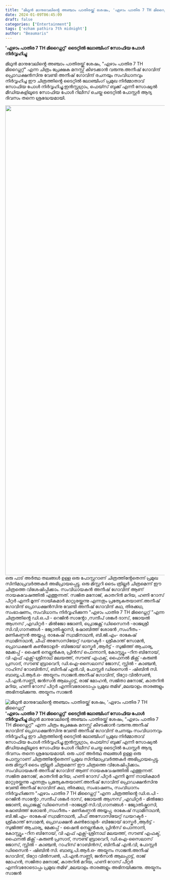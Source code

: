 ```yaml
---
title: "മിഥുൻ മാനുവേലിൻ്റെ അഞ്ചാം പാതിരയ്ക്ക് ശേഷം, 'ഏഴാം പാതിര 7 TH മിഡ്നൈറ്റ്'"
date: 2024-01-09T06:45:09
draft: false
categories: ["Entertainment"]
tags: ['ezham pathira 7th midnight']
author: "Beaumaris"
---
```


<strong>'ഏഴാം പാതിര 7 TH മിഡ്നൈറ്റ്' ടൈറ്റിൽ ലോഞ്ചിംഗ് സോഫിയ പോൾ നിർവ്വഹിച്ചു</strong>

മിഥുൻ മാനുവേലിൻ്റെ അഞ്ചാം പാതിരയ്ക്ക് ശേഷം, "ഏഴാം പാതിര 7 TH മിഡ്നൈറ്റ്" എന്ന ചിത്രം പ്രേക്ഷക മനസ്സ് കീഴടക്കാൻ വരുന്നു.അനീഷ് ഗോവിന്ദ് പ്രൊഡക്ഷൻസിനു വേണ്ടി അനീഷ് ഗോവിന്ദ് രചനയും സംവിധാനവും നിർവ്വഹിച്ച ഈ ചിത്രത്തിൻ്റെ ടൈറ്റിൽ ലോഞ്ചിംഗ് പ്രമുഖ നിർമ്മാതാവ് സോഫിയ പോൾ നിർവ്വഹിച്ചു.ഇൻസ്റ്റഗ്രാം, ഫെയ്സ് ബുക്ക് എന്നീ സോഷ്യൽ മീഡിയകളിലൂടെ സോഫിയ പോൾ റിലീസ് ചെയ്ത ടൈറ്റിൽ പോസ്റ്റർ ആദ്യ ദിവസം തന്നെ ശ്രദ്ധേയമായി.

<img class="size-full wp-image-437272 aligncenter" src="https://cdn.boolokam.com/articles/2024/01/qqdqffff.jpg" alt="" width="1240" height="1484" />ഒരു പാട് അർത്ഥ തലങ്ങൾ ഉള്ള ഒരു പോസ്റ്ററാണ് ചിത്രത്തിൻ്റേതെന്ന് പ്രമുഖ സിനിമാപ്രവർത്തകർ അഭിപ്രായപ്പെട്ടു. ഒരു മിസ്റ്ററി ടൈം ത്രില്ലർ ചിത്രമെന്ന് ഈ ചിത്രത്തെ വിശേഷിപ്പിക്കാം.
സംവിധായകൻ അനീഷ് ഗോവിന്ദ് ആണ് നായകവേഷത്തിൽ എത്തുന്നത്. സജിത മനോജ്, കാതറിൻ മറിയ, ഹണി റോസ് പീറ്റർ എന്നീ മൂന്ന് നായികമാർ മാറ്റുരയ്ക്കുന്നു എന്നതും പ്രത്യേകതയാണ്.അനീഷ് ഗോവിന്ദ് പ്രൊഡക്ഷൻസിനു വേണ്ടി അനീഷ് ഗോവിന്ദ് കഥ, തിരക്കഥ, സംഭാഷണം, സംവിധാനം നിർവ്വഹിക്കുന്ന "ഏഴാം പാതിര 7 TH മിഡ്നൈറ്റ് "എന്ന ചിത്രത്തിൻ്റെ ഡി.ഒ.പി - റെജിൻ സാൻ്റോ ,സന്ദീപ് ശങ്കർ ദാസ്, ജോയൽ ആഗ്നസ് ,എഡിറ്റർ - മിൽജോ ജോണി, പ്രൊജക്റ്റ് ഡിസൈനർ -രാജശ്രീ സി.വി,ഗാനങ്ങൾ - ജ്യോതിഷ്കാസി, ഷോബിത്ത് ശോഭൻ ,സംഗീതം - മണികണ്ഠൻ അയ്യപ്പ, രാകേഷ് സ്വാമിനാഥൻ, ബി.ജി.എം- രാകേഷ് സ്വാമിനാഥൻ, ചീഫ് അസോസിയേറ്റ് ഡയറക്ടർ - ശ്രീകാന്ത് സോമൻ, പ്രൊഡക്ഷൻ കൺട്രോളർ- ബിജോയ് ഭാസ്കർ ,ആർട്ട് - സുജിത്ത് ആചാര്യ, മേക്കപ്പ് - ഷൈൻ നെല്ലൻകര, പ്രിൻസ് പൊന്നാനി, കോസ്റ്റ്യൂം -റീന ബിനോയ്, വി എഫ് എക്സ്-ശ്രീനാഥ് മലയത്ത്, സൗണ്ട് എഫക്ട്, ഫൈനൽ മിക്സ് -കരുൺ പ്രസാദ്, സൗണ്ട് ബ്രാവെറി, ഡി.ഐ-സൈലാസ് ജോസ്, സ്റ്റിൽ - കാഞ്ചൻ, റാഹിസ് റോബിൻസ്, ബിനീഷ് എൻ.വി, പോസ്റ്റർ ഡിസൈൻ - ഷിബിൻ സി. ബാബു,പി.ആർ.ഒ- അയ്മനം സാജൻ.അനീഷ് ഗോവിന്ദ്, ടിറ്റോ വിൽസൺ, പി.എൻ.സണ്ണി, ജൻസൻ ആലപ്പാട്ട്, രാജ് മോഹൻ, സജിതാ മനോജ്, കാതറിൻ മറിയ, ഹണി റോസ് പീറ്റർ എന്നിവരോടൊപ്പം പ്രമുഖ തമിഴ് ,മലയാളം താരങ്ങളും അഭിനയിക്കുന്നു.
അയ്മനം സാജൻ


![മിഥുൻ മാനുവേലിൻ്റെ അഞ്ചാം പാതിരയ്ക്ക് ശേഷം, 'ഏഴാം പാതിര 7 TH മിഡ്നൈറ്റ്'](https://cdn.boolokam.com/articles/2024/01/qqdqffff.jpg)**'ഏഴാം പാതിര 7 TH മിഡ്നൈറ്റ്' ടൈറ്റിൽ ലോഞ്ചിംഗ് സോഫിയ പോൾ നിർവ്വഹിച്ചു** മിഥുൻ മാനുവേലിൻ്റെ അഞ്ചാം പാതിരയ്ക്ക് ശേഷം, "ഏഴാം പാതിര 7 TH മിഡ്നൈറ്റ്" എന്ന ചിത്രം പ്രേക്ഷക മനസ്സ് കീഴടക്കാൻ വരുന്നു.അനീഷ് ഗോവിന്ദ് പ്രൊഡക്ഷൻസിനു വേണ്ടി അനീഷ് ഗോവിന്ദ് രചനയും സംവിധാനവും നിർവ്വഹിച്ച ഈ ചിത്രത്തിൻ്റെ ടൈറ്റിൽ ലോഞ്ചിംഗ് പ്രമുഖ നിർമ്മാതാവ് സോഫിയ പോൾ നിർവ്വഹിച്ചു.ഇൻസ്റ്റഗ്രാം, ഫെയ്സ് ബുക്ക് എന്നീ സോഷ്യൽ മീഡിയകളിലൂടെ സോഫിയ പോൾ റിലീസ് ചെയ്ത ടൈറ്റിൽ പോസ്റ്റർ ആദ്യ ദിവസം തന്നെ ശ്രദ്ധേയമായി. ഒരു പാട് അർത്ഥ തലങ്ങൾ ഉള്ള ഒരു പോസ്റ്ററാണ് ചിത്രത്തിൻ്റേതെന്ന് പ്രമുഖ സിനിമാപ്രവർത്തകർ അഭിപ്രായപ്പെട്ടു. ഒരു മിസ്റ്ററി ടൈം ത്രില്ലർ ചിത്രമെന്ന് ഈ ചിത്രത്തെ വിശേഷിപ്പിക്കാം. സംവിധായകൻ അനീഷ് ഗോവിന്ദ് ആണ് നായകവേഷത്തിൽ എത്തുന്നത്. സജിത മനോജ്, കാതറിൻ മറിയ, ഹണി റോസ് പീറ്റർ എന്നീ മൂന്ന് നായികമാർ മാറ്റുരയ്ക്കുന്നു എന്നതും പ്രത്യേകതയാണ്.അനീഷ് ഗോവിന്ദ് പ്രൊഡക്ഷൻസിനു വേണ്ടി അനീഷ് ഗോവിന്ദ് കഥ, തിരക്കഥ, സംഭാഷണം, സംവിധാനം നിർവ്വഹിക്കുന്ന "ഏഴാം പാതിര 7 TH മിഡ്നൈറ്റ് "എന്ന ചിത്രത്തിൻ്റെ ഡി.ഒ.പി - റെജിൻ സാൻ്റോ ,സന്ദീപ് ശങ്കർ ദാസ്, ജോയൽ ആഗ്നസ് ,എഡിറ്റർ - മിൽജോ ജോണി, പ്രൊജക്റ്റ് ഡിസൈനർ -രാജശ്രീ സി.വി,ഗാനങ്ങൾ - ജ്യോതിഷ്കാസി, ഷോബിത്ത് ശോഭൻ ,സംഗീതം - മണികണ്ഠൻ അയ്യപ്പ, രാകേഷ് സ്വാമിനാഥൻ, ബി.ജി.എം- രാകേഷ് സ്വാമിനാഥൻ, ചീഫ് അസോസിയേറ്റ് ഡയറക്ടർ - ശ്രീകാന്ത് സോമൻ, പ്രൊഡക്ഷൻ കൺട്രോളർ- ബിജോയ് ഭാസ്കർ ,ആർട്ട് - സുജിത്ത് ആചാര്യ, മേക്കപ്പ് - ഷൈൻ നെല്ലൻകര, പ്രിൻസ് പൊന്നാനി, കോസ്റ്റ്യൂം -റീന ബിനോയ്, വി എഫ് എക്സ്-ശ്രീനാഥ് മലയത്ത്, സൗണ്ട് എഫക്ട്, ഫൈനൽ മിക്സ് -കരുൺ പ്രസാദ്, സൗണ്ട് ബ്രാവെറി, ഡി.ഐ-സൈലാസ് ജോസ്, സ്റ്റിൽ - കാഞ്ചൻ, റാഹിസ് റോബിൻസ്, ബിനീഷ് എൻ.വി, പോസ്റ്റർ ഡിസൈൻ - ഷിബിൻ സി. ബാബു,പി.ആർ.ഒ- അയ്മനം സാജൻ.അനീഷ് ഗോവിന്ദ്, ടിറ്റോ വിൽസൺ, പി.എൻ.സണ്ണി, ജൻസൻ ആലപ്പാട്ട്, രാജ് മോഹൻ, സജിതാ മനോജ്, കാതറിൻ മറിയ, ഹണി റോസ് പീറ്റർ എന്നിവരോടൊപ്പം പ്രമുഖ തമിഴ് ,മലയാളം താരങ്ങളും അഭിനയിക്കുന്നു. അയ്മനം സാജൻ
